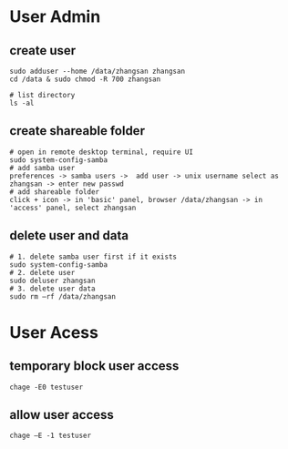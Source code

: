 # User Admin
## create user
```
sudo adduser --home /data/zhangsan zhangsan
cd /data & sudo chmod -R 700 zhangsan

# list directory
ls -al
```

## create shareable folder
```
# open in remote desktop terminal, require UI
sudo system-config-samba 
# add samba user
preferences -> samba users ->  add user -> unix username select as zhangsan -> enter new passwd
# add shareable folder
click + icon -> in 'basic' panel, browser /data/zhangsan -> in 'access' panel, select zhangsan 
```

## delete user and data
```
# 1. delete samba user first if it exists
sudo system-config-samba
# 2. delete user
sudo deluser zhangsan
# 3. delete user data
sudo rm –rf /data/zhangsan
```
# User Acess
## temporary block user access
```
chage -E0 testuser
```

## allow user access
```
chage –E -1 testuser
```
